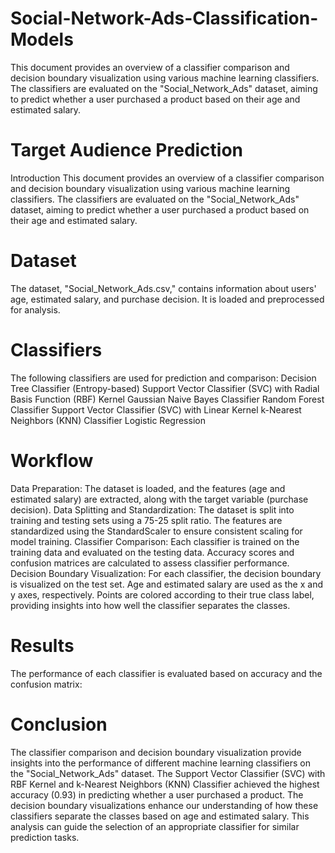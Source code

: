 # Social-Network-Ads-Classification-Models
This document provides an overview of a classifier comparison and decision boundary visualization using various machine learning classifiers. The classifiers are evaluated on the "Social_Network_Ads" dataset, aiming to predict whether a user purchased a product based on their age and estimated salary.

# Target Audience Prediction
Introduction
This document provides an overview of a classifier comparison and decision boundary visualization using various machine learning classifiers. The classifiers are evaluated on the "Social_Network_Ads" dataset, aiming to predict whether a user purchased a product based on their age and estimated salary.

# Dataset
The dataset, "Social_Network_Ads.csv," contains information about users' age, estimated salary, and purchase decision. It is loaded and preprocessed for analysis.

# Classifiers
The following classifiers are used for prediction and comparison: Decision Tree Classifier (Entropy-based) Support Vector Classifier (SVC) with Radial Basis Function (RBF) Kernel Gaussian Naive Bayes Classifier Random Forest Classifier Support Vector Classifier (SVC) with Linear Kernel k-Nearest Neighbors (KNN) Classifier Logistic Regression

# Workflow
Data Preparation: The dataset is loaded, and the features (age and estimated salary) are extracted, along with the target variable (purchase decision). Data Splitting and Standardization: The dataset is split into training and testing sets using a 75-25 split ratio. The features are standardized using the StandardScaler to ensure consistent scaling for model training. Classifier Comparison: Each classifier is trained on the training data and evaluated on the testing data. Accuracy scores and confusion matrices are calculated to assess classifier performance. Decision Boundary Visualization: For each classifier, the decision boundary is visualized on the test set. Age and estimated salary are used as the x and y axes, respectively. Points are colored according to their true class label, providing insights into how well the classifier separates the classes.

# Results
The performance of each classifier is evaluated based on accuracy and the confusion matrix:

# Conclusion
The classifier comparison and decision boundary visualization provide insights into the performance of different machine learning classifiers on the "Social_Network_Ads" dataset. The Support Vector Classifier (SVC) with RBF Kernel and k-Nearest Neighbors (KNN) Classifier achieved the highest accuracy (0.93) in predicting whether a user purchased a product. The decision boundary visualizations enhance our understanding of how these classifiers separate the classes based on age and estimated salary. This analysis can guide the selection of an appropriate classifier for similar prediction tasks.
